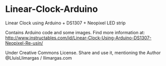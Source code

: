 # Linear-Clock-Arduino
Linear Clock using Arduino + DS1307 + Neopixel LED strip

Contains Arduino code and some images.
Find more information at:
http://www.instructables.com/id/Linear-Clock-Using-Arduino-DS1307-Neopixel-Re-usin/

Under Creative Commons License. Share and use it, mentioning the Author @LluisLlimargas / llimargas.com
